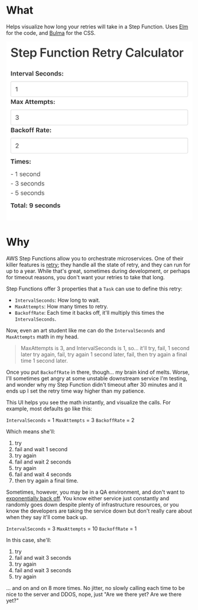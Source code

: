 # What

Helps visualize how long your retries will take in a Step Function. Uses [Elm](https://elm-lang.org/) for the code, and [Bulma](https://bulma.io/) for the CSS.

<img src="preview.png"></img>

# Why

AWS Step Functions allow you to orchestrate microservices. One of their killer features is [retry](https://docs.aws.amazon.com/step-functions/latest/dg/concepts-error-handling.html); they handle all the state of retry, and they can run for up to a year. While that's great, sometimes during development, or perhaps for timeout reasons, you don't want your retries to take that long.

Step Functions offer 3 properties that a `Task` can use to define this retry:
- `IntervalSeconds`: How long to wait.
- `MaxAttempts`: How many times to retry.
- `BackoffRate`: Each time it backs off, it'll multiply this times the `IntervalSeconds`.

Now, even an art student like me can do the `IntervalSeconds` and `MaxAttempts` math in my head.

> MaxAttempts is 3, and IntervalSeconds is 1, so... it'll try, fail, 1 second later try again, fail, try again 1 second later, fail, then try again a final time 1 second later.

Once you put `BackoffRate` in there, though... my brain kind of melts. Worse, I'll sometimes get angry at some unstable downstream service I'm testing, and wonder why my Step Function didn't timeout after 30 minutes and it ends up I set the retry time way higher than my patience.

This UI helps you see the math instantly, and visualize the calls. For example, most defaults go like this:

`IntervalSeconds` = 1
`MaxAttempts` = 3
`BackoffRate` = 2

Which means she'll:

1. try
2. fail and wait 1 second
3. try again
4. fail and wait 2 seconds
5. try again
6. fail and wait 4 seconds
7. then try again a final time.

Sometimes, however, you may be in a QA environment, and don't want to [exponentially back off](https://aws.amazon.com/blogs/architecture/exponential-backoff-and-jitter/). You know either service just constantly and randomly goes down despite plenty of infrastructure resources, or you know the developers are taking the service down but don't really care about when they say it'll come back up.


`IntervalSeconds` = 3
`MaxAttempts` = 10
`BackoffRate` = 1

In this case, she'll:


1. try
2. fail and wait 3 seconds
3. try again
4. fail and wait 3 seconds
5. try again

... and on and on 8 more times. No jitter, no slowly calling each time to be nice to the server and DDOS, nope, just "Are we there yet? Are we there yet?"

